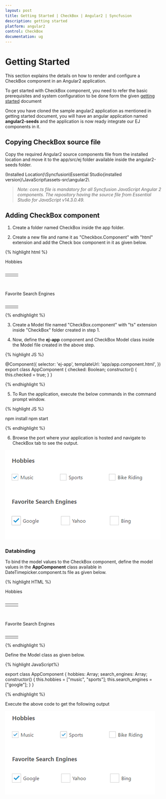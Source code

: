 ```yaml
---
layout: post
title: Getting Started | CheckBox | Angular2 | Syncfusion
description: getting started
platform: angular2
control: CheckBox
documentation: ug
---
```


# Getting Started

This section explains the details on how to render and configure a CheckBox component in an Angular2 application.

To get started with CheckBox component, you need to refer the basic prerequisites and system configuration to be done form the given [getting started](https://help.syncfusion.com/angular2/overview) document

Once you have cloned the sample angular2 application as mentioned in getting started document, you will have an angular application named **angular2-seeds** and the application is now ready integrate our EJ components in it. 

## Copying CheckBox source file

Copy the required Angular2 source components file from the installed location and move it to the app/src/ej folder available inside the angular2-seeds folder.

(Installed Location)\Syncfusion\Essential Studio\{installed version}\JavaScript\assets-src\angular2\ 

> _Note:_ _core.ts file is mandatory for all Syncfusion JavaScript Angular 2 components. The repository having the source file from Essential Studio for JavaScript v14.3.0.49._

## Adding CheckBox component

1. Create a folder named CheckBox inside the app folder.

2.	Create a new file and name it as "Checkbox.Component" with "html" extension and add the Check box component in it as given below. 

{% highlight html %}

<div>
    Hobbies <br /><br />
    <table>
        <tr>
            <td>
                <ej-checkbox id="Checkbox1" [{checked}]="checked" size="small" text="Music"></ej-checkbox>
            </td>
            <td>
                <ej-checkbox id="Checkbox2" size="small" text="Sports"></ej-checkbox>
            </td>
            <td>
                <ej-checkbox id="Checkbox3" size="small" text="Bike Riding"> </ej-checkbox>
            </td>
        </tr>
    </table><br /><br />
    Favorite Search Engines<br /><br />
    <table>
        <tr>
            <td>
                <ej-checkbox id="Checkbox4" size="medium" [{checked}]="checked" text="Google"></ej-checkbox>
            </td>
            <td>
                <ej-checkbox id="Checkbox5" size="medium" text="Yahoo"> </ej-checkbox>
            </td>
            <td>
                <ej-checkbox id="Checkbox6" size="medium" text="Bing"> </ej-checkbox>
            </td>
        </tr>
    </table>
</div>

{% endhighlight %} 

3. Create a Model file named "CheckBox.component" with "ts" extension inside "CheckBox" folder created in step 1.

4. Now, define the **ej-app** component and CheckBox Model class inside the Model file created in the above step.

{% highlight JS %}

@Component({
    selector: 'ej-app',
    templateUrl: 'app/app.component.html',
})
export class AppComponent {
    checked: Boolean;
    constructor() {
    this.checked = true;
    }
}

{% endhighlight %}

5. To Run the application, execute the below commands in the command prompt window. 

{% highlight JS %}

npm install
npm start 

{% endhighlight %}

6. Browse the port where your application is hosted and navigate to CheckBox tab to see the output. 

![](Getting-Started_images/default.png)

### Databinding

To bind the model values to the CheckBox component, define the model values in the **AppComponent** class available in DateTimepicker.component.ts file as given below.

{% highlight HTML %}

<div>
                Hobbies <br /><br />
                <table>
                    <tr>
                        <td>
                            <ej-checkbox id="Checkbox1" [{checked}]="hobbies" size="small" text="Music" name="music" value="music"></ej-checkbox>
                        </td>
                        <td>
                            <ej-checkbox id="Checkbox2" [{checked}]="hobbies" size="small" text="Sports" name="sports" value="sports"></ej-checkbox>
                        </td>
                        <td>
                            <ej-checkbox id="Checkbox3" [{checked}]="hobbies" size="small" text="Bike Riding" name="bike" value="bike"> </ej-checkbox>
                        </td>
                    </tr>
                </table><br /><br />
                Favorite Search Engines<br /><br />
                <table>
                    <tr>
                        <td>
                            <ej-checkbox id="Checkbox4" size="medium" [{checked}]="search_engines" text="Google" name="google" value="google"></ej-checkbox>
                        </td>
                        <td>
                            <ej-checkbox id="Checkbox5" size="medium" [{checked}]="search_engines" text="Yahoo" name="yahoo" value="yahoo"> </ej-checkbox>
                        </td>
                        <td>
                            <ej-checkbox id="Checkbox6" size="medium" [{checked}]="search_engines" text="Bing" name="bing" value="bing"> </ej-checkbox>
                        </td>
                    </tr>
                </table>
            </div>

{% endhighlight %}

Define the Model class as given below.

{% highlight JavaScript%}

export class AppComponent {
    hobbies: Array<string>;
    search_engines: Array<string>;
    constructor() {
        this.hobbies = ["music", "sports"];
        this.search_engines = ["google"];
    }
}
 

{% endhighlight %}

Execute the above code to get the following output

![](Getting-Started_images/two-way.png)